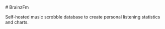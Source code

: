 # BrainzFm

Self-hosted music scrobble database to create personal listening statistics and charts.
